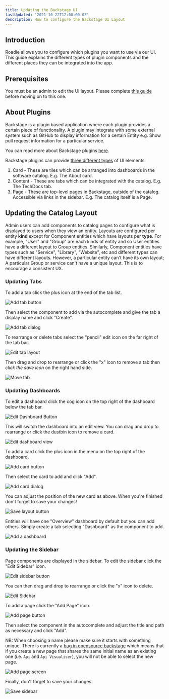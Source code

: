 ```yaml
---
title: Updating the Backstage UI
lastUpdated: '2021-10-22T12:00:00.0Z'
description: How to configure the Backstage UI Layout
---
```


## Introduction

Roadie allows you to configure which plugins you want to use via our UI. This guide explains the different types of
plugin components and the different places they can be integrated into the app.

## Prerequisites

You must be an admin to edit the UI layout. Please complete [this guide](/docs/getting-started/getting-started-for-admins/) before moving on to this one.

## About Plugins

Backstage is a plugin based application where each plugin provides a certain piece of functionality. A plugin may
integrate with some external system such as GitHub to display information for a certain Entity e.g. Show pull request
information for a particular service. 

You can read more about Backstage plugins [here](https://backstage.io/docs/plugins/).

Backstage plugins can provide [three different types](https://backstage.io/docs/plugins/composability#naming-patterns) of UI elements:
1. Card - These are tiles which can be arranged into dashboards in the software catalog. E.g. The About card.
2. Content - These are tabs which can be integrated with the catalog. E.g. The TechDocs tab.
3. Page - These are top-level pages in Backstage, outside of the catalog. Accessible via links in the sidebar. E.g. The catalog itself is a Page.

## Updating the Catalog Layout

Admin users can add components to catalog pages to configure what is displayed to users when they view an entity. Layouts are configured
per entity **kind** except for Component entities which have layouts per **type**. For example, "User" and "Group" are each kinds
of entity and so User entities have a different layout to Group entities. Similarly, Component entities have types such
as "Service", "Library", "Website", etc and different types can have different layouts. However, a particular entity can't
have its own layout; A particular Group or service can't have a unique layout. This is to encourage a consistent UX.

### Updating Tabs

To add a tab click the plus icon at the end of the tab list.

![Add tab button](./add-tab-button.png)

Then select the component to add via the autocomplete and give the tab a display name and click "Create".

![Add tab dialog](./add-tab-screen.png)

To rearrange or delete tabs select the "pencil" edit icon on the far right of the tab bar.

![Edit tab layout](./edit-tab-layout.png)

Then drag and drop to rearrange or click the "x" icon to remove a tab then *click the save icon* on the right hand side.

![Move tab](./move-tab.png)

### Updating Dashboards

To edit a dashboard click the cog icon on the top right of the dashboard below the tab bar.

![Edit Dashboard Button](./edit-grid-button.png)

This will switch the dashboard into an edit view. You can drag and drop to rearrange or click the dustbin icon to remove a card. 

![Edit dashboard view](./move-card.png)

To add a card click the plus icon in the menu on the top right of the dashboard.

![Add card button](./add-card-button.png)

Then select the card to add and click "Add".

![Add card dialog](./add-card-dialog.png)

You can adjust the position of the new card as above. When you're finished don't forget to save your changes!

![Save layout button](./save-layout-button.png)

Entities will have one "Overview" dashboard by default but you can add others. Simply create a tab selecting "Dashboard" as the component to add. 

![Add a dashboard](./add-dashboard.png)

### Updating the Sidebar

Page components are displayed in the sidebar. To edit the sidebar click the "Edit Sidebar" icon.

![Edit sidebar button](./edit-pages-button.png)

You can then drag and drop to rearrange or click the "x" icon to delete.

![Edit Sidebar](./move-page.png)

To add a page click the "Add Page" icon.

![Add page button](./add-page-button.png)

Then select the component in the autocomplete and adjust the title and path as necessary and click "Add".

NB: When choosing a name please make sure it starts with something unique. There is currently a 
[bug in opensource backstage](https://github.com/backstage/backstage/issues/7741) which means that if you create a new 
page that shares the same initial name as an existing one (i.e. `Api` and `Api Visualiser`), you will not be able to 
select the new page.

![Add page screen](./add-page.png)

Finally, don't forget to save your changes.

![Save sidebar](./save-sidebar.png)

